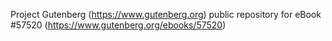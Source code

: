 Project Gutenberg (https://www.gutenberg.org) public repository for
eBook #57520 (https://www.gutenberg.org/ebooks/57520)
